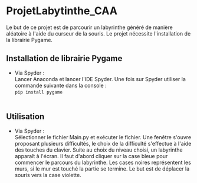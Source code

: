 # ProjetLabytinthe_CAA

Le but de ce projet est de parcourir un labyrinthe généré de manière aléatoire à l'aide du curseur de la souris. Le projet nécessite l'installation de la librairie Pygame.

## Installation de librairie Pygame

- Via Spyder :<br>
  Lancer Anaconda et lancer l'IDE Spyder. Une fois sur Spyder utiliser la commande suivante dans la console :<br/>
      `pip install pygame`
      <br>
      <br>
      
## Utilisation
- Via Spyder :<br>
  Sélectionner le fichier Main.py et exécuter le fichier. Une fenêtre s'ouvre proposant plusieurs difficultés, le choix de la difficulté s'effectue à l'aide des touches du clavier. Suite au choix du niveau choisi, un labyrinthe apparaît à l'écran. Il faut d'abord cliquer sur la case bleue pour commencer le parcours du labyrinthe. Les cases noires représentent les murs, si le mur est touché la partie se termine. Le but est de déplacer la souris vers la case violette.
